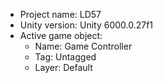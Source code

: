 <!-- UNITY CODE ASSIST INSTRUCTIONS START -->
- Project name: LD57
- Unity version: Unity 6000.0.27f1
- Active game object:
  - Name: Game Controller
  - Tag: Untagged
  - Layer: Default
<!-- UNITY CODE ASSIST INSTRUCTIONS END -->
